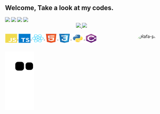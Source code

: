 ## Welcome, Take a look at my codes.

  <div> 
  <a href="https://www.instagram.com/klebersantos4601/" target="_blank"><img src="https://img.shields.io/badge/-Instagram-%23E4405F?style=for-the-badge&logo=instagram&logoColor=white" target="_blank"></a>
     <a href="https://www.facebook.com/people/Comp-Kleber/100006592035021/" target="_blank"><img src="https://img.shields.io/badge/-Facebook-blue?style=for-the-badge&logo=linkedin&logoColor=white" target="_blank"></a> 
  <a href="https://www.linkedin.com/in/kleber-santos-1885aa236/" target="_blank"><img src="https://img.shields.io/badge/-LinkedIn-%230077B5?style=for-the-badge&logo=linkedin&logoColor=white" target="_blank"></a> 
    <a href="https://www.hackerrank.com/KleberSantos" target="_blank"><img src="https://img.shields.io/badge/-hackerrank-green?style=for-the-badge&logo=linkedin&logoColor=white" target="_blank"></a> 
  
  </div>
  
<div align="center">
  <a href="https://github.com/kleber4601">
  <img height="160em" src="https://github-readme-stats.vercel.app/api?username=kleber4601&show_icons=true&theme=dark&include_all_commits=true&count_private=true"/>
  <img height="160em" src="https://github-readme-stats.vercel.app/api/top-langs/?username=kleber4601&layout=compact&langs_count=7&theme=dark"/>
</div>
  
  
  
  <div style="display: inline_block"><br>
  <img align="center" alt="Kleber-Js" height="30" width="40" src="https://raw.githubusercontent.com/devicons/devicon/master/icons/javascript/javascript-plain.svg">
  <img align="center" alt="Rafa-Ts" height="30" width="40" src="https://raw.githubusercontent.com/devicons/devicon/master/icons/typescript/typescript-plain.svg">
  <img align="center" alt="Rafa-React" height="30" width="40" src="https://raw.githubusercontent.com/devicons/devicon/master/icons/react/react-original.svg">
  <img align="center" alt="Rafa-HTML" height="30" width="40" src="https://raw.githubusercontent.com/devicons/devicon/master/icons/html5/html5-original.svg">
  <img align="center" alt="Rafa-CSS" height="30" width="40" src="https://raw.githubusercontent.com/devicons/devicon/master/icons/css3/css3-original.svg">
  <img align="center" alt="Rafa-Python" height="30" width="40" src="https://raw.githubusercontent.com/devicons/devicon/master/icons/python/python-original.svg">
  <img align="center" alt="Rafa-Csharp" height="30" width="40" src="https://raw.githubusercontent.com/devicons/devicon/master/icons/csharp/csharp-original.svg">
  <img align="right" alt="Rafa-pic" height="150" style="border-radius:50px;" src="https://i.ibb.co/x1PJJ5m/depositphotos-24539069-stock-photo-hooded-man-in-the-shadow.jpg">
</div>
  
  ##
  

    
    
 
  ![Snake animation](https://github.com/rafaballerini/rafaballerini/blob/output/github-contribution-grid-snake.svg)
 
</div>


